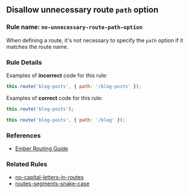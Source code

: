 ## Disallow unnecessary route `path` option

### Rule name: `no-unnecessary-route-path-option`

When defining a route, it's not necessary to specify the `path` option if it matches the route name.

### Rule Details

Examples of **incorrect** code for this rule:

```js
this.route('blog-posts', { path: '/blog-posts' });
```

Examples of **correct** code for this rule:

```js
this.route('blog-posts');
```

```js
this.route('blog-posts', { path: '/blog' });
```

### References

* [Ember Routing Guide](https://guides.emberjs.com/release/routing/)

### Related Rules

* [no-capital-letters-in-routes](no-capital-letters-in-routes.md)
* [routes-segments-snake-case](routes-segments-snake-case.md)
